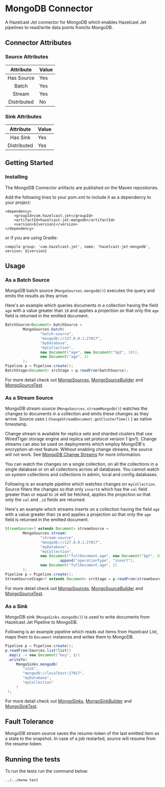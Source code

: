 # MongoDB Connector

A Hazelcast Jet connector for MongoDB which enables Hazelcast Jet pipelines to 
read/write data points from/to MongoDB.

## Connector Attributes

### Source Attributes
|  Attribute  | Value |
|:-----------:|-------|
| Has Source  |  Yes  |
| Batch       |  Yes  |
| Stream      |  Yes  |
| Distributed |  No   |

### Sink Attributes
|  Attribute  | Value |
|:-----------:|-------|
| Has Sink    |  Yes  |
| Distributed |  Yes  |

## Getting Started

### Installing

The MongoDB Connector artifacts are published on the Maven repositories. 

Add the following lines to your pom.xml to include it as a dependency to your
project:

```
<dependency>
    <groupId>com.hazelcast.jet</groupId>
    <artifactId>hazelcast-jet-mongodb</artifactId>
    <version>${version}</version>
</dependency>
```

or if you are using Gradle: 
```
compile group: 'com.hazelcast.jet', name: 'hazelcast-jet-mongodb', version: ${version}
```

## Usage

### As a Batch Source

MongoDB batch source (`MongoSources.mongodb()`)  executes the 
query and emits the results as they arrive.

Here's an example which queries documents in a collection having the field 
`age` with a value greater than `10` and applies a projection so that only
the `age` field is returned in the emitted document.

```java
BatchSource<Document> batchSource =
        MongoSources.batch(
                "batch-source",
                "mongodb://127.0.0.1:27017",
                "myDatabase",
                "myCollection",
                new Document("age", new Document("$gt", 10)),
                new Document("age", 1)
        );
Pipeline p = Pipeline.create();
BatchStage<Document> srcStage = p.readFrom(batchSource);
```

For more detail check out 
[MongoSources](src/main/java/com/hazelcast/jet/mongodb/MongoSources.java),
[MongoSourceBuilder](src/main/java/com/hazelcast/jet/mongodb/MongoSourceBuilder.java)
and 
[MongoSourceTest](src/test/java/com/hazelcast/jet/mongodb/MongoSourceTest.java).

### As a Stream Source

MongoDB stream source (`MongoSources.streamMongodb()`) watches the changes to
documents in a collection and emits these changes as they arrive. Source uses 
( `ChangeStreamDocument.getClusterTime()` ) as native timestamp.

Change stream is available for replica sets and sharded clusters that use 
WiredTiger storage engine and replica set protocol version 1 (pv1). Change streams
can also be used on deployments which employ MongoDB's encryption-at-rest feature.
Without enabling change streams, the source will not work. 
See [MongoDB Change Streams](https://docs.mongodb.com/manual/changeStreams/) for
more information. 

You can watch the changes on a single collection,
on all the collections in a single database or on all collections across all
databases. You cannot watch on system collections and collections in admin,
local and config databases.

Following is an example pipeline which watches changes on `myCollection`.
Source filters the changes so that only `insert`s which has the `val` field
greater than or equal to `10` will be fetched, applies the projection so that
only the `val` and `_id` fields are returned.

Here's an example which streams inserts on a collection having the field `age`
with a value greater than `10` and applies a projection so that only the `age`
field is returned in the emitted document.

```java
StreamSource<? extends Document> streamSource =
        MongoSources.stream(
                "stream-source",
                "mongodb://127.0.0.1:27017",
                "myDatabase",
                "myCollection",
                new Document("fullDocument.age", new Document("$gt", 10))
                        .append("operationType", "insert"),
                new Document("fullDocument.age", 1)
        );
Pipeline p = Pipeline.create();
StreamSourceStage<? extends Document> srcStage = p.readFrom(streamSource);
```

For more detail check out 
[MongoSources](src/main/java/com/hazelcast/jet/mongodb/MongoSources.java),
[MongoSourceBuilder](src/main/java/com/hazelcast/jet/mongodb/MongoSourceBuilder.java)
and 
[MongoSourceTest](src/test/java/com/hazelcast/jet/mongodb/MongoSourceTest.java).


### As a Sink

MongoDB sink (`MongoSinks.mongodb()`) is used to write documents from 
Hazelcast Jet Pipeline to MongoDB. 

Following is an example pipeline which reads out items from Hazelcast
List, maps them to `Document` instances and writes them to MongoDB.

```java
Pipeline p = Pipeline.create();
p.readFrom(Sources.list(list))
 .map(i -> new Document("key", i))
 .writeTo(
     MongoSinks.mongodb(
        "sink", 
        "mongodb://localhost:27017",
        "myDatabase",
        "myCollection"
     )
 );
```

For more detail check out 
[MongoSinks](src/main/java/com/hazelcast/jet/mongodb/MongoSinks.java),
[MongoSinkBuilder](src/main/java/com/hazelcast/jet/mongodb/MongoSinkBuilder.java)
and 
[MongoSinkTest](src/test/java/com/hazelcast/jet/mongodb/MongoSinkTest.java).

## Fault Tolerance

MongoDB stream source saves the resume-token of the last emitted item as a 
state to the snapshot. In case of a job restarted, source will resume from the
resume-token.  

## Running the tests

To run the tests run the command below: 

```shell
../../mvnw test
```
